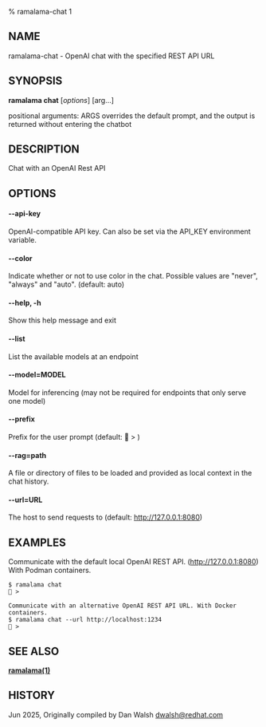 % ramalama-chat 1

## NAME
ramalama\-chat - OpenAI chat with the specified REST API URL

## SYNOPSIS
**ramalama chat** [*options*] [arg...]

positional arguments:
  ARGS                  overrides the default prompt, and the output is
                        returned without entering the chatbot

## DESCRIPTION
Chat with an OpenAI Rest API

## OPTIONS

#### **--api-key**
OpenAI-compatible API key.
Can also be set via the API_KEY environment variable.

#### **--color**
Indicate whether or not to use color in the chat.
Possible values are "never", "always" and "auto". (default: auto)

#### **--help**, **-h**
Show this help message and exit

#### **--list**
List the available models at an endpoint

#### **--model**=MODEL
Model for inferencing (may not be required for endpoints that only serve one model)

#### **--prefix**
Prefix for the user prompt (default: 🦭 > )

#### **--rag**=path
A file or directory of files to be loaded and provided as local context in the chat history.

#### **--url**=URL
The host to send requests to (default: http://127.0.0.1:8080)


## EXAMPLES

Communicate with the default local OpenAI REST API. (http://127.0.0.1:8080)
With Podman containers.
```
$ ramalama chat
🦭 >

Communicate with an alternative OpenAI REST API URL. With Docker containers.
$ ramalama chat --url http://localhost:1234
🐋 >
```

## SEE ALSO
**[ramalama(1)](ramalama.1.md)**

## HISTORY
Jun 2025, Originally compiled by Dan Walsh <dwalsh@redhat.com>

